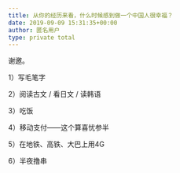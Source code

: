 ```yaml
---
title: 从你的经历来看，什么时候感到做一个中国人很幸福？
date: 2019-09-09 15:31:35+00:00
author: 匿名用户
type: private total
---
```

谢邀。

1）写毛笔字

2）阅读古文 / 看日文 / 读韩语

3）吃饭

4）移动支付——这个算喜忧参半

5）在地铁、高铁、大巴上用4G

6）半夜撸串


